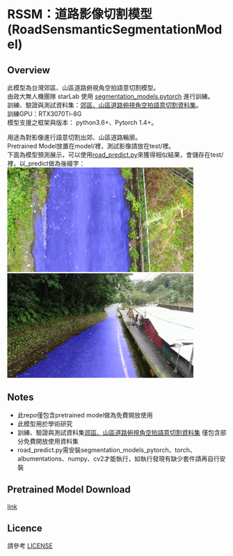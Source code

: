 # RSSM：道路影像切割模型 (RoadSensmanticSegmentationModel)

## Overview
此模型為台灣郊區、山區道路俯視角空拍語意切割模型。  
由政大無人機團隊 starLab 使用 [segmentation_models.pytorch](https://github.com/qubvel/segmentation_models.pytorch "link") 進行訓練。  
訓練、驗證與測試資料集：[郊區、山區道路俯視角空拍語意切割資料集](https://github.com/nccudrone/SMRAVSSD "link")。  
訓練GPU：RTX3070Ti-8G  
模型支援之框架與版本： python3.6+、Pytorch 1.4+。  

用途為對影像進行語意切割出郊、山區道路輪廓。  
Pretrained Model放置在model/裡，測試影像請放在test/裡。  
下面為模型預測展示，可以使用[road_predict.py](https://github.com/nccudrone/RSSM/blob/main/road_predict.py "link")來獲得相似結果，會儲存在test/裡，以_predict做為後綴字：  
<img src="https://github.com/nccudrone/RSSM/blob/main/image/segm1.png" width="428" height="240"/>  
<img src="https://github.com/nccudrone/RSSM/blob/main/image/segm2.png" width="428" height="240"/><br/>
## Notes
* 此repo僅包含pretrained model做為免費開放使用
* 此模型用於學術研究
* 訓練、驗證與測試資料集[郊區、山區道路俯視角空拍語意切割資料集](https://github.com/nccudrone/SMRAVSSD "link") 僅包含部分免費開放使用資料集
* road_predict.py需安裝segmentation_models_pytorch、torch、albumentations、numpy、cv2才能執行，如執行發現有缺少套件請再自行安裝
## Pretrained Model Download
[link](http://140.119.164.183:5000/sharing/WCMCj4Vs9 "link")
## Licence
請參考 [LICENSE](https://github.com/nccudrone/RSSM/blob/main/LICENSE "link")
